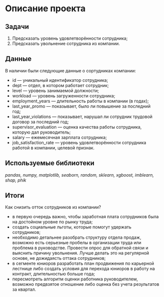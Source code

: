 # Описание проекта
## Задачи
1. Предсказать уровень удовлетворённости сотрудника;
2. Предсказать увольнение сотрудника из компании.

## Данные
В наличии были следующие данные о сортудниках компании:
- id — уникальный идентификатор сотрудника;
- dept — отдел, в котором работает сотрудник;
- level — уровень занимаемой должности;
- workload — уровень загруженности сотрудника;
- employment_years — длительность работы в компании (в годах);
- last_year_promo — показывает, было ли повышение за последний год;
- last_year_violations — показывает, нарушал ли сотрудник трудовой договор за последний год;
- supervisor_evaluation — оценка качества работы сотрудника, которую дал руководитель;
- salary — ежемесячная зарплата сотрудника;
- job_satisfaction_rate — уровень удовлетворённости сотрудника работой в компании, целевой признак.

## Используемые библиотеки
*pandas, numpy, matplotlib, seaborn, random, sklearn, xgboost, imblearn, shap, phik*

## Итоги
Как снизить отток сотрудников из компании?
- в первую очередь важно, чтобы заработная плата сотрудников была на достойном уровне по рынку труда;
- создать социальные льготы, которые помогут удержать сотрудников;
- необходимо детальнее разобрать структуру отдела продаж, возможно есть серьезные пробелы в организации труда или проблема в руководстве. Провести опрос для обратной связи и выяснить причину увольнения. Лучше делать это на регулярной основе, не дожидаясть оттака сотрудников;
- в сегменте юниоров разработать план продвижения по карьерной лестнице либо создать условия для перехода юниоров в работу на контракт, длительностью больше года;
- пересмотреть алгоритм оценки работника руководителем, возможно предвзятое отношение либо оценка без учета результатов за квартал.

